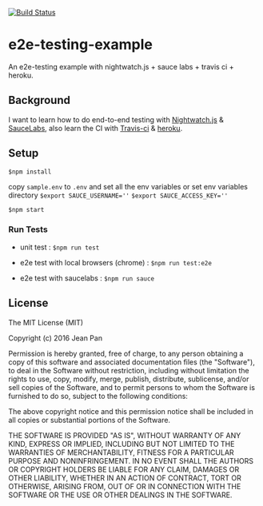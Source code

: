 [![Build Status](https://travis-ci.org/jeanpan/e2e-testing-example.svg)](https://travis-ci.org/jeanpan/e2e-testing-example)

# e2e-testing-example
An e2e-testing example with nightwatch.js + sauce labs + travis ci + heroku.

## Background
I want to learn how to do end-to-end testing with [Nightwatch.js](http://nightwatchjs.org/) & [SauceLabs](https://saucelabs.com/), also learn the CI with [Travis-ci](https://travis-ci.org/) & [heroku](https://dashboard.heroku.com/).

## Setup
`$npm install`

copy `sample.env` to `.env` and set all the env variables or set env variables directory
`$export SAUCE_USERNAME=''`
`$export SAUCE_ACCESS_KEY=''`

`$npm start`

### Run Tests
- unit test : `$npm run test`

- e2e test with local browsers (chrome) : `$npm run test:e2e`

- e2e test with saucelabs : `$npm run sauce`

## License
The MIT License (MIT)

Copyright (c) 2016 Jean Pan

Permission is hereby granted, free of charge, to any person obtaining a copy of this software and associated documentation files (the "Software"), to deal in the Software without restriction, including without limitation the rights to use, copy, modify, merge, publish, distribute, sublicense, and/or sell copies of the Software, and to permit persons to whom the Software is furnished to do so, subject to the following conditions:

The above copyright notice and this permission notice shall be included in all copies or substantial portions of the Software.

THE SOFTWARE IS PROVIDED "AS IS", WITHOUT WARRANTY OF ANY KIND, EXPRESS OR IMPLIED, INCLUDING BUT NOT LIMITED TO THE WARRANTIES OF MERCHANTABILITY, FITNESS FOR A PARTICULAR PURPOSE AND NONINFRINGEMENT. IN NO EVENT SHALL THE AUTHORS OR COPYRIGHT HOLDERS BE LIABLE FOR ANY CLAIM, DAMAGES OR OTHER LIABILITY, WHETHER IN AN ACTION OF CONTRACT, TORT OR OTHERWISE, ARISING FROM, OUT OF OR IN CONNECTION WITH THE SOFTWARE OR THE USE OR OTHER DEALINGS IN THE SOFTWARE.
